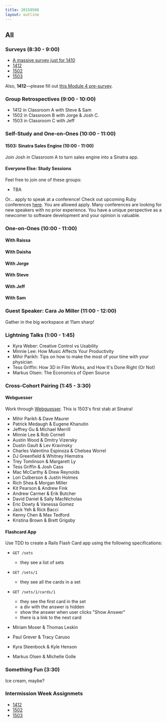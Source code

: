 ```yaml
---
title: 20150508
layout: outline
---
```


## All

### Surveys (8:30 - 9:00)


* [A massive survey just for 1410](https://docs.google.com/a/casimircreative.com/forms/d/1Qg9iNYbD6T0rv_VSrUFl4DMW0mtyEVgIQjv7dBLLmRA/viewform)
* [1412]()
* [1502]()
* [1503]()

Also, **1412**—please fill out [this Module 4 pre-survey][ps].

[ps]: https://docs.google.com/forms/d/1-VsqV9ZtOk-Ff5MLkwyNGwKEpHIOXEZ70CuznUY51SU/viewform

### Group Retrospectives (9:00 - 10:00)

* 1412 in Classroom A with Steve & Sam
* 1502 in Classroom B with Jorge & Josh C.
* 1503 in Classroom C with Jeff

### Self-Study and One-on-Ones (10:00 - 11:00)

#### 1503: Sinatra Sales Engine (10:00 - 11:00)

Join Josh in Classroom A to turn sales engine into a Sinatra app. 

#### Everyone Else: Study Sessions

Feel free to join one of these groups:

* TBA

Or... apply to speak at a conference! Check out upcoming Ruby conferences [here](http://rubyconferences.org/). You are allowed apply. Many conferences are looking for new speakers with no prior experience. You have a unique perspective as a newcomer to software development and your opinion is valuable.

### One-on-Ones (10:00 - 11:00)

#### With Raissa

#### With Daisha

#### With Jorge

#### With Steve

#### With Jeff

#### With Sam

### Guest Speaker: Cara Jo Miller (11:00 - 12:00)

Gather in the big workspace at 11am sharp!

### Lightning Talks (1:00 - 1:45)

* Kyra Weber: Creative Control vs Usability
* Minnie Lee: How Music Affects Your Productivity
* Mihir Parikh: Tips on how to make the most of your time with your physician
* Tess Griffin: How 3D in Film Works, and How It's Done Right (Or Not)
* Markus Olsen: The Economics of Open Source

### Cross-Cohort Pairing (1:45 - 3:30)

#### Webguesser

Work through [Webguesser](http://tutorials.jumpstartlab.com/projects/web_guesser.html). This is 1503's first stab at Sinatra!

* Mihir Parikh & Dave Maurer
* Patrick Medaugh & Eugene Khanutin
* Jeffrey Gu & Michael Merrill
* Minnie Lee & Rob Cornell
* Austin Wood & Dmitry Vizersky
* Dustin Gault & Lev Kravinsky
* Charles Valentino Espinoza & Chelsea Worrel
* DJ Greenfield & Whitney Hiemstra
* Trey Tomlinson & Margarett Ly
* Tess Griffin & Josh Cass
* Mac McCarthy & Drew Reynolds
* Lori Culberson & Justin Holmes
* Rich Shea & Morgan Miller
* Kit Pearson & Andrew Fink
* Andrew Carmer & Erik Butcher
* David Daniel & Sally MacNicholas
* Eric Dowty & Vanessa Gomez
* Jack Yeh & Rick Bacci
* Kenny Chen & Max Tedford
* Kristina Brown & Brett Grigsby

#### Flashcard App

Use TDD to create a Rails Flash Card app using the following specifications:

* `GET /sets`
  * they see a list of sets
* `GET /sets/1`
  * they see all the cards in a set
* `GET /sets/1/cards/1`
  * they see the first card in the set
  * a div with the answer is hidden
  * show the answer when user clicks "Show Answer"
  * there is a link to the next card

* Miriam Moser & Thomas Leskin
* Paul Grever & Tracy Caruso 
* Kyra Steenbock & Kyle Henson
* Markus Olsen & Michelle Golle

### Something Fun (3:30)

Ice cream, maybe? 

### Intermission Week Assignmets

* [1412](https://github.com/turingschool/intermission-assignments/blob/master/prep-for-module-4.markdown)
* [1502](https://github.com/turingschool/intermission-assignments/blob/master/prep-for-module-3.markdown)
* [1503](https://github.com/turingschool/intermission-assignments/blob/master/prep-for-module-2.markdown)
